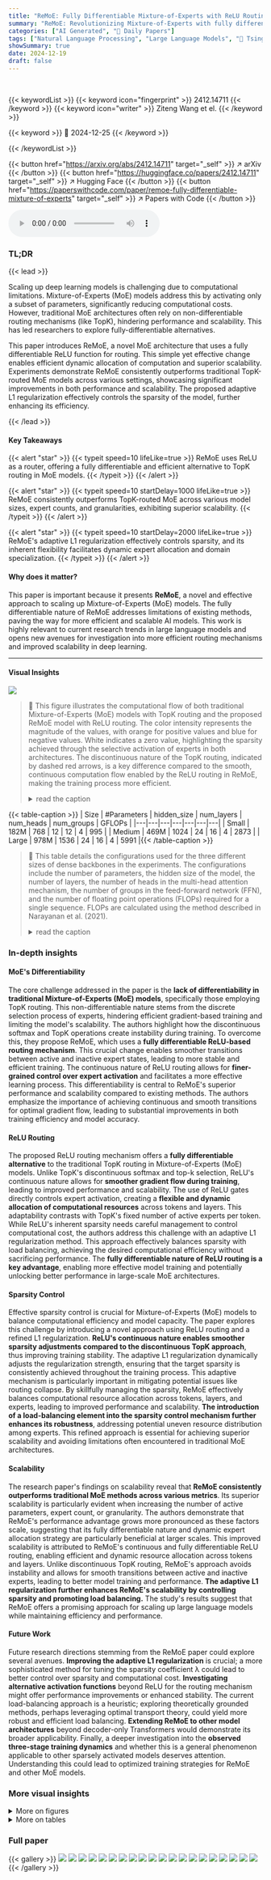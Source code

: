 ```yaml
---
title: "ReMoE: Fully Differentiable Mixture-of-Experts with ReLU Routing"
summary: "ReMoE: Revolutionizing Mixture-of-Experts with fully differentiable ReLU routing, achieving superior scalability and performance."
categories: ["AI Generated", "🤗 Daily Papers"]
tags: ["Natural Language Processing", "Large Language Models", "🏢 Tsinghua University",]
showSummary: true
date: 2024-12-19
draft: false
---
```


<br>

{{< keywordList >}}
{{< keyword icon="fingerprint" >}} 2412.14711 {{< /keyword >}}
{{< keyword icon="writer" >}} Ziteng Wang et el. {{< /keyword >}}
 
{{< keyword >}} 🤗 2024-12-25 {{< /keyword >}}
 
{{< /keywordList >}}

{{< button href="https://arxiv.org/abs/2412.14711" target="_self" >}}
↗ arXiv
{{< /button >}}
{{< button href="https://huggingface.co/papers/2412.14711" target="_self" >}}
↗ Hugging Face
{{< /button >}}
{{< button href="https://paperswithcode.com/paper/remoe-fully-differentiable-mixture-of-experts" target="_self" >}}
↗ Papers with Code
{{< /button >}}



<audio controls>
    <source src="https://ai-paper-reviewer.com/2412.14711/podcast.wav" type="audio/wav">
    Your browser does not support the audio element.
</audio>


### TL;DR


{{< lead >}}

Scaling up deep learning models is challenging due to computational limitations. Mixture-of-Experts (MoE) models address this by activating only a subset of parameters, significantly reducing computational costs.  However, traditional MoE architectures often rely on non-differentiable routing mechanisms (like TopK), hindering performance and scalability.  This has led researchers to explore fully-differentiable alternatives.

This paper introduces ReMoE, a novel MoE architecture that uses a fully differentiable ReLU function for routing. This simple yet effective change enables efficient dynamic allocation of computation and superior scalability.  Experiments demonstrate ReMoE consistently outperforms traditional TopK-routed MoE models across various settings, showcasing significant improvements in both performance and scalability. The proposed adaptive L1 regularization effectively controls the sparsity of the model, further enhancing its efficiency.

{{< /lead >}}


#### Key Takeaways

{{< alert "star" >}}
{{< typeit speed=10 lifeLike=true >}} ReMoE uses ReLU as a router, offering a fully differentiable and efficient alternative to TopK routing in MoE models. {{< /typeit >}}
{{< /alert >}}

{{< alert "star" >}}
{{< typeit speed=10 startDelay=1000 lifeLike=true >}} ReMoE consistently outperforms TopK-routed MoE across various model sizes, expert counts, and granularities, exhibiting superior scalability. {{< /typeit >}}
{{< /alert >}}

{{< alert "star" >}}
{{< typeit speed=10 startDelay=2000 lifeLike=true >}} ReMoE's adaptive L1 regularization effectively controls sparsity, and its inherent flexibility facilitates dynamic expert allocation and domain specialization. {{< /typeit >}}
{{< /alert >}}

#### Why does it matter?
This paper is important because it presents **ReMoE**, a novel and effective approach to scaling up Mixture-of-Experts (MoE) models.  The fully differentiable nature of ReMoE addresses limitations of existing methods, paving the way for more efficient and scalable AI models.  This work is highly relevant to current research trends in large language models and opens new avenues for investigation into more efficient routing mechanisms and improved scalability in deep learning.

------
#### Visual Insights



![](https://arxiv.org/html/2412.14711/x1.png)

> 🔼 This figure illustrates the computational flow of both traditional Mixture-of-Experts (MoE) models with TopK routing and the proposed ReMoE model with ReLU routing.  The color intensity represents the magnitude of the values, with orange for positive values and blue for negative values.  White indicates a zero value, highlighting the sparsity achieved through the selective activation of experts in both architectures. The discontinuous nature of the TopK routing, indicated by dashed red arrows, is a key difference compared to the smooth, continuous computation flow enabled by the ReLU routing in ReMoE, making the training process more efficient.
> <details>
> <summary>read the caption</summary>
> Figure 1: Compute flows of vanilla MoE with TopK routing and ReMoE with ReLU routing. Positive values are shown in orange, and negative values in blue, with deeper colors representing larger absolute values. Zeros, indicating sparsity and computation savings, are shown in white. The red dash arrows in TopK routing indicate discontinuous operations. Compared with TopK routing MoE, ReMoE uses ReLU to make the compute flow fully differentiable.
> </details>





{{< table-caption >}}
| Size | #Parameters | hidden_size | num_layers | num_heads | num_groups | GFLOPs |
|---|---|---|---|---|---|---|
| Small | 182M | 768 | 12 | 12 | 4 | 995 |
| Medium | 469M | 1024 | 24 | 16 | 4 | 2873 |
| Large | 978M | 1536 | 24 | 16 | 4 | 5991 |{{< /table-caption >}}

> 🔼 This table details the configurations used for the three different sizes of dense backbones in the experiments.  The configurations include the number of parameters, the hidden size of the model, the number of layers, the number of heads in the multi-head attention mechanism, the number of groups in the feed-forward network (FFN), and the number of floating point operations (FLOPs) required for a single sequence. FLOPs are calculated using the method described in Narayanan et al. (2021).
> <details>
> <summary>read the caption</summary>
> Table 1: Configurations for the dense backbones. FLOPs are calculated with a single sequence according to Narayanan et al. (2021).
> </details>





### In-depth insights


#### MoE's Differentiability
The core challenge addressed in the paper is the **lack of differentiability in traditional Mixture-of-Experts (MoE) models**, specifically those employing TopK routing. This non-differentiable nature stems from the discrete selection process of experts, hindering efficient gradient-based training and limiting the model's scalability. The authors highlight how the discontinuous softmax and TopK operations create instability during training.  To overcome this, they propose ReMoE, which uses a **fully differentiable ReLU-based routing mechanism**.  This crucial change enables smoother transitions between active and inactive expert states, leading to more stable and efficient training.  The continuous nature of ReLU routing allows for **finer-grained control over expert activation** and facilitates a more effective learning process.  This differentiability is central to ReMoE's superior performance and scalability compared to existing methods.  The authors emphasize the importance of achieving continuous and smooth transitions for optimal gradient flow, leading to substantial improvements in both training efficiency and model accuracy.

#### ReLU Routing
The proposed ReLU routing mechanism offers a **fully differentiable alternative** to the traditional TopK routing in Mixture-of-Experts (MoE) models.  Unlike TopK's discontinuous softmax and top-k selection, ReLU's continuous nature allows for **smoother gradient flow during training**, leading to improved performance and scalability. The use of ReLU gates directly controls expert activation, creating a **flexible and dynamic allocation of computational resources** across tokens and layers.  This adaptability contrasts with TopK's fixed number of active experts per token. While ReLU's inherent sparsity needs careful management to control computational cost, the authors address this challenge with an adaptive L1 regularization method. This approach effectively balances sparsity with load balancing, achieving the desired computational efficiency without sacrificing performance.  The **fully differentiable nature of ReLU routing is a key advantage**, enabling more effective model training and potentially unlocking better performance in large-scale MoE architectures.

#### Sparsity Control
Effective sparsity control is crucial for Mixture-of-Experts (MoE) models to balance computational efficiency and model capacity.  The paper explores this challenge by introducing a novel approach using ReLU routing and a refined L1 regularization.  **ReLU's continuous nature enables smoother sparsity adjustments compared to the discontinuous TopK approach**, thus improving training stability.  The adaptive L1 regularization dynamically adjusts the regularization strength, ensuring that the target sparsity is consistently achieved throughout the training process.  This adaptive mechanism is particularly important in mitigating potential issues like routing collapse. By skillfully managing the sparsity, ReMoE effectively balances computational resource allocation across tokens, layers, and experts, leading to improved performance and scalability. **The introduction of a load-balancing element into the sparsity control mechanism further enhances its robustness**, addressing potential uneven resource distribution among experts. This refined approach is essential for achieving superior scalability and avoiding limitations often encountered in traditional MoE architectures.

#### Scalability
The research paper's findings on scalability reveal that **ReMoE consistently outperforms traditional MoE methods across various metrics**.  Its superior scalability is particularly evident when increasing the number of active parameters, expert count, or granularity.  The authors demonstrate that ReMoE's performance advantage grows more pronounced as these factors scale, suggesting that its fully differentiable nature and dynamic expert allocation strategy are particularly beneficial at larger scales. This improved scalability is attributed to ReMoE's continuous and fully differentiable ReLU routing, enabling efficient and dynamic resource allocation across tokens and layers.  Unlike discontinuous TopK routing, ReMoE's approach avoids instability and allows for smooth transitions between active and inactive experts, leading to better model training and performance.  **The adaptive L1 regularization further enhances ReMoE's scalability by controlling sparsity and promoting load balancing.**  The study's results suggest that ReMoE offers a promising approach for scaling up large language models while maintaining efficiency and performance.

#### Future Work
Future research directions stemming from the ReMoE paper could explore several avenues.  **Improving the adaptive L1 regularization** is crucial; a more sophisticated method for tuning the sparsity coefficient λ could lead to better control over sparsity and computational cost.  **Investigating alternative activation functions** beyond ReLU for the routing mechanism might offer performance improvements or enhanced stability. The current load-balancing approach is a heuristic; exploring theoretically grounded methods, perhaps leveraging optimal transport theory, could yield more robust and efficient load balancing.  **Extending ReMoE to other model architectures** beyond decoder-only Transformers would demonstrate its broader applicability.  Finally, a deeper investigation into the **observed three-stage training dynamics** and whether this is a general phenomenon applicable to other sparsely activated models deserves attention.  Understanding this could lead to optimized training strategies for ReMoE and other MoE models.


### More visual insights

<details>
<summary>More on figures
</summary>


![](https://arxiv.org/html/2412.14711/x2.png)

> 🔼 The figure compares the TopK and ReLU activation functions.  The TopK function, commonly used in Mixture-of-Experts (MoE) models, introduces a discontinuity at the k-th largest value by setting all smaller values to zero. This discontinuity creates challenges during model training because it makes the training process non-differentiable at the point of the discontinuity. In contrast, the ReLU function is continuous, and thus differentiable. The figure visually illustrates how the TopK function introduces this abrupt jump (discontinuity), while ReLU remains a continuous smooth function.
> <details>
> <summary>read the caption</summary>
> Figure 2: Comparison between TopK and ReLU.
> </details>



![](https://arxiv.org/html/2412.14711/x3.png)

> 🔼 This figure shows the sparsity of the ReLU Mixture-of-Experts (MoE) model, ReMoE, during training.  The model uses 8 experts (E=8) and targets 1 active expert (k=1).  The plot displays the sparsity at each training step.  No averaging or sampling of the data has been done; all individual data points are plotted.  The reported mean and standard deviation for sparsity only take into account the training data after the first 100 steps (a warm-up period), as the model's behavior during this initial phase is different from its stabilized later performance.
> <details>
> <summary>read the caption</summary>
> Figure 3: The sparsity of ReMoE with E=8,k=1formulae-sequence𝐸8𝑘1E=8,k=1italic_E = 8 , italic_k = 1 is effectively maintained around the desired target. Sparsity values for all steps are plotted without averaging or sampling. The mean and standard deviation are calculated excluding the first 100 warm-up steps.
> </details>



![](https://arxiv.org/html/2412.14711/x4.png)

> 🔼 This figure displays the sparsity (𝑆𝑖) over training steps. Sparsity is the proportion of inactive router outputs. The adaptive L1 regularization dynamically adjusts sparsity to maintain the desired level.  The figure helps to visualize how the adaptive sparsity control method works and how it achieves the desired sparsity level of (1−𝑘/𝐸) during training, where k is the number of active experts and E is the total number of experts.
> <details>
> <summary>read the caption</summary>
> (a) Sparsity Sisubscript𝑆𝑖S_{i}italic_S start_POSTSUBSCRIPT italic_i end_POSTSUBSCRIPT
> </details>



![](https://arxiv.org/html/2412.14711/x5.png)

> 🔼 The figure shows the trends of the coefficient λ𝑖 and the regularization term ℒ𝑟𝑒𝑔 during the training process.  The coefficient λ𝑖 is adaptively adjusted based on the current average sparsity, increasing when sparsity is below the target and decreasing when sparsity is above the target.  The regularization term ℒ𝑟𝑒𝑔, which uses the L1 norm, encourages sparsity in the ReLU output, driving the outputs towards zero and thus promoting sparsity in expert activation.
> <details>
> <summary>read the caption</summary>
> (b) Coefficient term λisubscript𝜆𝑖\lambda_{i}italic_λ start_POSTSUBSCRIPT italic_i end_POSTSUBSCRIPT and regularization term ℒr⁢e⁢gsubscriptℒ𝑟𝑒𝑔\mathcal{L}_{reg}caligraphic_L start_POSTSUBSCRIPT italic_r italic_e italic_g end_POSTSUBSCRIPT
> </details>



![](https://arxiv.org/html/2412.14711/x6.png)

> 🔼 The figure shows the training curves of the language model loss (ℒl⁢msubscriptℒ𝑙𝑚) and the overall regularization term (λi⁢ℒr⁢e⁢gsubscript𝜆𝑖subscriptℒ𝑟𝑒𝑔).  The language model loss represents the model's performance on the training data, decreasing as the model learns.  The overall regularization term is added to the loss to control the sparsity of the model, enforcing a desired level of sparsity.  The regularization loss increases during the training process in the first two stages and plateaus in the final stage, indicating the effectiveness of the regularization technique in achieving the desired sparsity.
> <details>
> <summary>read the caption</summary>
> (c) Language model loss ℒl⁢msubscriptℒ𝑙𝑚\mathcal{L}_{lm}caligraphic_L start_POSTSUBSCRIPT italic_l italic_m end_POSTSUBSCRIPT and overall regularization λi⁢ℒr⁢e⁢gsubscript𝜆𝑖subscriptℒ𝑟𝑒𝑔\lambda_{i}\mathcal{L}_{reg}italic_λ start_POSTSUBSCRIPT italic_i end_POSTSUBSCRIPT caligraphic_L start_POSTSUBSCRIPT italic_r italic_e italic_g end_POSTSUBSCRIPT
> </details>



![](https://arxiv.org/html/2412.14711/x7.png)

> 🔼 This figure illustrates the three natural stages of training in the ReMoE model.  Stage I is a dense stage where sparsity is low and the language model loss (Llm) decreases rapidly.  Stage II is a sparsifying stage where the regularization term (Lreg) becomes significant, driving down the sparsity level towards the target.  Finally, Stage III is a sparse stage where sparsity stabilizes around the target value and Llm continues to decrease while the regularization term remains relatively stable. The plot shows the sparsity (Si), the regularization coefficient (λi), the language model loss (Llm), and the overall regularization term (λiLreg) over training steps.
> <details>
> <summary>read the caption</summary>
> Figure 4: Natural Three Stage Training in ReMoE.
> </details>



![](https://arxiv.org/html/2412.14711/x8.png)

> 🔼 This figure compares the training curves of various Mixture-of-Experts (MoE) routing methods.  The x-axis represents the number of tokens processed during training (in billions), and the y-axis represents the validation loss.  Different lines represent different routing methods, allowing for a visual comparison of their convergence rates and final performance.  The figure provides insights into the relative training efficiency and stability of each routing approach.
> <details>
> <summary>read the caption</summary>
> Figure 5: Training curves of different routing methods.
> </details>



![](https://arxiv.org/html/2412.14711/x9.png)

> 🔼 This figure shows how the validation loss of different models changes with the number of active parameters (N).  Three different model sizes are evaluated: 182M, 469M, and 978M parameters. For each model size, the validation loss is plotted for both the ReMoE model and a standard MoE model.  The plot demonstrates the performance of ReMoE in comparison to a standard MoE model across different scales of active model parameters.
> <details>
> <summary>read the caption</summary>
> (a) Scaling in N𝑁Nitalic_N
> </details>



![](https://arxiv.org/html/2412.14711/x10.png)

> 🔼 This figure demonstrates the scalability of ReMoE and MoE models as the number of experts (E) increases. The x-axis represents the number of experts, while the y-axis shows the validation loss achieved after training on 30 billion tokens.  The results across various expert counts highlight ReMoE's consistent superior performance compared to the standard MoE, indicating that ReMoE leverages the increased expert capacity more effectively.
> <details>
> <summary>read the caption</summary>
> (b) Scaling in E𝐸Eitalic_E
> </details>



![](https://arxiv.org/html/2412.14711/x11.png)

> 🔼 This figure demonstrates the scalability of ReMoE (and MoE for comparison) with respect to granularity (G). Granularity refers to the level of detail or fineness in the model's expert networks.  A higher granularity means that each expert is divided into more specialized sub-experts, allowing for finer-grained control of the model's capacity.  The Y-axis shows the validation loss achieved after training on 30 billion tokens for various granularities.  The graph reveals how the model's performance changes as the granularity increases, highlighting the impact of this hyperparameter on model efficiency and generalization.
> <details>
> <summary>read the caption</summary>
> (c) Scaling in G𝐺Gitalic_G
> </details>



![](https://arxiv.org/html/2412.14711/x12.png)

> 🔼 This figure displays the scalability of the ReMoE model (and its comparison with the MoE model) across three key aspects: the number of active parameters (N), the number of experts (E), and the granularity (G).  Each subplot shows the validation loss achieved after training on 30 billion tokens. The default setting is N=182M, E=8, G=1, and k=1.  The results clearly demonstrate that ReMoE consistently outperforms MoE across various configurations and scales.
> <details>
> <summary>read the caption</summary>
> Figure 6: Scalability of ReMoE with respect to the number of active parameters (N𝑁Nitalic_N), expert count (E𝐸Eitalic_E), and granularity (G𝐺Gitalic_G). Default config is N=182⁢M,E=8,G=1,k=1formulae-sequence𝑁182Mformulae-sequence𝐸8formulae-sequence𝐺1𝑘1N=182\text{M},E=8,G=1,k=1italic_N = 182 M , italic_E = 8 , italic_G = 1 , italic_k = 1. The Y-axis represents the validation loss of each model after training on 30B tokens. ReMoE consistently outperforms MoE across all configurations.
> </details>



![](https://arxiv.org/html/2412.14711/x13.png)

> 🔼 This figure illustrates the relationship between the frequency of tokens in the input text and the number of experts assigned to those tokens by the ReMoE model. The x-axis is sorted based on the average number of active experts for each token, and the y-axis (token frequency) uses a logarithmic scale to better visualize the wide range of token frequencies.  The graph shows that less frequent tokens tend to have more experts assigned to them, implying that the model devotes more computational resources to processing less common words, possibly because they are more ambiguous or carry more crucial contextual information. Conversely, highly frequent tokens (like common function words) usually have fewer experts allocated to them, suggesting a more efficient processing strategy for these well-understood words. This demonstrates ReMoE's ability to dynamically allocate computational resources based on token significance, optimizing performance.
> <details>
> <summary>read the caption</summary>
> Figure 7: Correlation between expert allocation and token frequency in ReMoE. X-axis is sorted by average active expert count and token frequency is in log-scale.
> </details>



![](https://arxiv.org/html/2412.14711/x14.png)

> 🔼 This figure compares the training curves of Mixture-of-Experts (MoE) models with and without load balancing, and also includes ReMoE models with and without load balancing.  The x-axis represents the number of tokens processed during training, and the y-axis represents the training loss.  The curves show how the training loss changes over time for each model.  It demonstrates the impact of load balancing on the training process and loss convergence.
> <details>
> <summary>read the caption</summary>
> (a) Training curves of MoE and ReMoE with and without load balancing
> </details>



![](https://arxiv.org/html/2412.14711/x15.png)

> 🔼 This figure visualizes the average distribution of tokens routed to each expert in ReMoE without load balancing. Each cell represents an expert, and the color intensity indicates the proportion of tokens routed to that expert.  A darker shade implies a higher proportion of tokens.  White cells represent experts that received very few tokens (less than 1/64 of the total).  The figure is valuable for understanding the expert allocation strategy in ReMoE before the load balancing refinement is applied and helps to visualize potential imbalances in expert usage.
> <details>
> <summary>read the caption</summary>
> (b) Average routed tokens ratio of ReMoE w.o. LB
> </details>



![](https://arxiv.org/html/2412.14711/x16.png)

> 🔼 This figure visualizes the average number of tokens routed to each expert in ReMoE (Mixture-of-Experts with ReLU routing) when load balancing is applied. Each cell represents the average number of tokens routed to a specific expert across all tokens and layers.  The color intensity reflects the magnitude of the average, with deeper colors representing a higher average number of tokens.  This provides insight into the distribution of computational load across experts and helps to evaluate the effectiveness of the load balancing technique in ensuring a more uniform distribution of computational work among experts.
> <details>
> <summary>read the caption</summary>
> (c) Average routed tokens ratio of ReMoE w. LB
> </details>



![](https://arxiv.org/html/2412.14711/x17.png)

> 🔼 This figure shows the sparsity of the ReLU router's output across different layers in the ReMoE model.  Sparsity, in this context, refers to the proportion of experts that are not activated (i.e., have zero output) for each layer.  The figure illustrates the distribution of sparsity across multiple layers, providing a visualization of how the model dynamically manages the activation of experts during inference.  Higher values indicate higher sparsity (more deactivated experts), while lower values indicate lower sparsity (more activated experts). This visualization aids in understanding the model's behavior and its ability to efficiently allocate computational resources across various layers.
> <details>
> <summary>read the caption</summary>
> (d) Sparsity across different layers in ReMoE
> </details>



![](https://arxiv.org/html/2412.14711/x18.png)

> 🔼 Figure 8 demonstrates the effects of load balancing on Mixture-of-Experts (MoE) models, comparing the standard MoE with TopK routing and ReMoE with ReLU routing.  Subfigure (a) shows the training curves for both models with and without load balancing, highlighting the improved convergence of load-balanced models. Subfigure (b) displays a heatmap visualizing the average number of tokens routed to each expert in each layer for ReMoE, both with and without load balancing.  White squares in this heatmap represent inactive experts (those with fewer than 1/64 tokens routed to them). Subfigure (c) shows the average token routing ratios for ReMoE (with and without load balancing) across different layers. Finally, subfigure (d) shows the sparsity in ReMoE models, with and without load balancing, across different layers.
> <details>
> <summary>read the caption</summary>
> Figure 8: Observations on the role of load balancing in MoE and ReMoE. White squares in (b) represent inactive experts with fewer than 1/64 tokens routed to them.
> </details>



![](https://arxiv.org/html/2412.14711/x19.png)

> 🔼 This figure visualizes the domain specialization of the Mixture-of-Experts (MoE) model.  It shows the average proportion of tokens routed to each of the eight experts across twelve layers of the model for six different domains: Arxiv, Books, C4, Github, Stackexchange, and Wikipedia.  The bar chart illustrates the degree to which each expert specializes in particular domains, revealing whether experts focus on a single domain or handle multiple domains more generally.  A uniform distribution across domains would indicate a lack of specialization, while pronounced differences in the bar heights show a strong domain-specific preference for particular experts.
> <details>
> <summary>read the caption</summary>
> (a) Domain specialization of MoE
> </details>



![](https://arxiv.org/html/2412.14711/x20.png)

> 🔼 This figure shows the average routed tokens ratio for ReMoE across different domains (Arxiv, Books, C4, Github, Stackexchange, Wiki) and layers (0, 5, and 11). Each bar represents the proportion of tokens assigned to a specific expert within a layer and domain. The figure highlights ReMoE's domain specialization, where some experts are strongly activated within specific domains, unlike MoE where experts are more uniformly distributed across domains.
> <details>
> <summary>read the caption</summary>
> (b) Domain specialization of ReMoE
> </details>



![](https://arxiv.org/html/2412.14711/x21.png)

> 🔼 This figure compares the average number of tokens routed to each expert in both MoE and ReMoE models across 12 layers.  The models are evaluated across six different domains (Arxiv, Books, C4, Github, StackExchange, Wiki).  The gray dashed lines represent a uniform distribution, indicating that each expert would receive an equal number of tokens. The figure demonstrates that the ReMoE model exhibits stronger domain specialization than the standard MoE model, meaning that specific experts tend to handle tokens from particular domains more frequently. This visualization helps illustrate the adaptive resource allocation capabilities of ReMoE.
> <details>
> <summary>read the caption</summary>
> Figure 9: Average routed tokens ratio for MoE and ReMoE across 12 layers and 8 experts in different domains. The gray dashed lines indicate uniform distribution. ReMoE shows stronger domain specialization.
> </details>



![](https://arxiv.org/html/2412.14711/x22.png)

> 🔼 This figure shows the stability of routing in Mixture-of-Experts (MoE) models using two metrics: 'flip rate' and 'flip count'. The flip rate represents the percentage of expert activation states that change (active to inactive or vice versa) in a single update, while the flip count indicates the average number of experts whose activation states change. The results are presented for MoE and ReMoE models with different numbers of experts (E = 8, 16, 32) trained on 10 billion tokens. The figure demonstrates that ReLU routing in ReMoE is more stable than TopK routing in MoE.
> <details>
> <summary>read the caption</summary>
> Figure 10: Flip rate and flip count of MoE and ReMoE
> </details>



![](https://arxiv.org/html/2412.14711/x23.png)

> 🔼 This table shows how the performance of the ReMoE model is affected by different values of the hyperparameter λ₀ (lambda-zero), which controls the sparsity of the ReLU router's output. The experiment uses a fixed value of α (alpha) = 1.2.  The table displays the validation loss achieved and the number of training steps it took for the model to reach a stable state (settling time) for various λ₀ values.  A low settling time indicates faster convergence.
> <details>
> <summary>read the caption</summary>
> Table 3: Valid loss and settling time for different values of λ0subscript𝜆0\lambda_{0}italic_λ start_POSTSUBSCRIPT 0 end_POSTSUBSCRIPT with α=1.2𝛼1.2\alpha=1.2italic_α = 1.2.
> </details>



</details>




<details>
<summary>More on tables
</summary>


{{< table-caption >}}
| Model | ARC-c | ARC-e | BoolQ | HellaSwag | LAMBADA | PIQA | RACE | Avg. |
|---|---|---|---|---|---|---|---|---|
| Dense | 19.45 | 43.35 | 54.40 | 28.61 | 31.09 | 61.97 | 28.52 | 38.20 |
| Hash | 19.28 | 45.45 | 54.95 | 29.68 | 31.44 | 63.06 | 27.66 | 38.79 |
| Lory | 20.31 | 42.97 | 49.54 | 28.75 | 32.35 | 62.24 | 27.75 | 37.70 |
| SparseMixer-v2 | 19.80 | 46.72 | 45.96 | 30.24 | 34.12 | 62.89 | 29.00 | 38.39 |
| EC | 18.86 | 42.97 | 60.21 | 29.14 | 29.26 | 61.92 | 27.37 | 38.53 |
| dMoE | 20.05 | 45.16 | 57.83 | 29.83 | 32.97 | 63.55 | 28.33 | 39.67 |
| ReMoE | 20.22 | 46.68 | 54.16 | 30.26 | 35.94 | 63.55 | 29.38 | 40.03 |{{< /table-caption >}}
> 🔼 This table presents the zero-shot accuracy results of different MoE routing methods on several downstream tasks.  Zero-shot accuracy refers to the model's performance on these tasks without any fine-tuning or task-specific training. The routing methods compared include ReMoE (the proposed method), TopK routing variants (dMoE, EC), deterministic hash routing (Hash), fully-differentiable expert merging routing (Lory), and an improved TopK routing method (SparseMixer-v2).  The downstream tasks used for evaluation represent a variety of natural language understanding challenges.
> <details>
> <summary>read the caption</summary>
> Table 2: Zero-shot accuracy of different routing methods on downstream tasks.
> </details>

{{< table-caption >}}
| λ₀ | 1e⁻¹⁶ | 1e⁻¹² | 1e⁻⁸ | 1e⁻⁴ | 1 |
|---|---|---|---|---|---| 
| Valid Loss | 2.031 | 2.029 | 2.032 | 2.036 | 2.032 |
| Settling time | 138 | 136 | 110 | 55 | 92† |{{< /table-caption >}}
> 🔼 This table presents the results of training larger language models with 469 million parameters, 8 expert groups, and a sparsity of 1 (meaning only one expert is activated per token) for 120 billion tokens.  It shows the performance (measured by validation loss and several downstream task accuracies) of both the standard Mixture of Experts (MoE) model and the proposed ReMoE model after this extensive training regimen. The downstream tasks measure the models' zero-shot performance on various question answering and text generation benchmarks.
> <details>
> <summary>read the caption</summary>
> Table 5: Performance of training N=𝑁absentN=italic_N =469M, E=8𝐸8E=8italic_E = 8, k=1𝑘1k=1italic_k = 1 models for 120B tokens.
> </details>

{{< table-caption >}}
| α | 1.05 | 1.1 | 1.2 | 1.3 | 1.5 |
|---|---|---|---|---|---| 
| Valid Loss | 2.033 | 2.028 | 2.032 | 2.029 | 2.057* |
| Settling time | 414 | 211 | 110 | 80 | 52 |{{< /table-caption >}}
> 🔼 This table presents a detailed breakdown of the end-to-end training time for both MoE and ReMoE models.  The training time is categorized into three stages: Stage I, Stage II, and Stage III.  The model used for this comparison has 469 million parameters (N=469M), 8 experts (E=8), and uses only 1 expert at a time (k=1) during the main training phase.  The total number of tokens used for training was 120 billion.  The table shows the time taken (in hours) for each stage of training, allowing a direct comparison of the efficiency of ReMoE and MoE across different training phases.
> <details>
> <summary>read the caption</summary>
> Table 6: End-to-end training time comparison across stages (in hours). The time is measured on N=𝑁absentN=italic_N = 469M, E=8𝐸8E=8italic_E = 8, k=1𝑘1k=1italic_k = 1 models training over 120B tokens.
> </details>

{{< table-caption >}}
| Model | Valid Loss | ARC-c | ARC-e | BoolQ | HellaSwag | LAMBADA | PIQA | RACE | Avg. |
|---|---|---|---|---|---|---|---|---|---| 
| MoE | 1.716 | 23.62 | 52.40 | 53.94 | 35.43 | 43.64 | 68.34 | **31.48** | 44.12 |
| ReMoE | **1.689** | **25.34** | **55.22** | **55.96** | **36.76** | **45.82** | **68.93** | 30.43 | **45.49** |{{< /table-caption >}}
> 🔼 This table compares the training and inference throughput of ReMoE (ReLU routing) against TopK-routed MoE for different model sizes and levels of tensor parallelism.  It shows the training and inference TFLOPS (TeraFLOPS) for each model, and calculates the percentage difference in throughput between ReMoE and MoE. A positive percentage indicates ReMoE is faster, and a negative percentage shows ReMoE is slower.  The table helps demonstrate the computational efficiency of ReMoE relative to a standard MoE model, showing that ReMoE achieves comparable performance without significant speed penalties.
> <details>
> <summary>read the caption</summary>
> Table 7: Throughput comparison between TopK-routed MoE and ReLU-routed ReMoE models. TP indicates the tensor parallel size. Train Diff. and Infer Diff. indicate the relative TFLOPS difference of ReMoE compared to MoE, where ↑ denotes ReMoE is faster, and ↓ denotes it is slower.
> </details>

{{< table-caption >}}
| Model | Stage I | Stage II | Stage III | Total |
|---|---|---|---|---|
| MoE | 0.12 | 0.41 | 119.12 | 119.65 |
| ReMoE | 0.32 | 0.91 | 119.25 | 120.48 |{{< /table-caption >}}
> 🔼 This table presents the downstream task evaluation results for the scaling experiments with respect to the number of active parameters (N).  It compares the performance of different models (Dense, MoE, and ReMoE) across three different sizes of models (182M, 469M, and 978M parameters). The results show the zero-shot accuracy on various downstream tasks (ARC-c, ARC-e, BoolQ, HellaSwag, LAMBADA, PIQA, RACE) for each model and size. This allows for an assessment of how model performance scales with increasing model size and the relative performance of the different models.
> <details>
> <summary>read the caption</summary>
> Table 8: Downstream results of scaling in active parameters N𝑁Nitalic_N.
> </details>

{{< table-caption >}}
| # Parameters | TP | Model | Train TFLOPS | Train Diff. | Infer TFLOPS | Infer Diff. |
|---|---|---|---|---|---|---|
| 182M | 1 | MoE | 103.49 | ↑1.82% | 78.47 | ↑2.19% |
|  |  | ReMoE | 105.38 |  | 80.19 |  |
| 469M | 1 | MoE | 138.58 | ↓1.37% | 107.52 | ↑3.89% |
|  |  | ReMoE | 136.69 |  | 111.71 |  |
| 978M | 1 | MoE | 160.46 | ↓1.77% | 153.11 | ↓0.23% |
|  |  | ReMoE | 157.61 |  | 152.76 |  |
| 978M | 2 | MoE | 133.40 | ↓0.68% | 118.55 | ↓1.08% |
|  |  | ReMoE | 132.49 |  | 117.27 |  |
| 978M | 4 | MoE | 103.61 | ↓2.29% | 85.96 | ↑2.33% |
|  |  | ReMoE | 101.23 |  | 87.96 |  |{{< /table-caption >}}
> 🔼 This table presents the downstream task performance results for scaling experiments with respect to the number of experts (E).  It shows how changing the expert count affects the overall model's effectiveness across various downstream tasks. The results are compared between the standard Mixture-of-Experts (MoE) and the proposed ReMoE models.  It allows for analyzing the scalability and performance trade-offs of increasing the number of experts in the MoE architecture.
> <details>
> <summary>read the caption</summary>
> Table 9: Downstream results of scaling in expert count E𝐸Eitalic_E.
> </details>

{{< table-caption >}}
| Model | N | ARC-c | ARC-e | BoolQ | HellaSwag | LAMBADA | PIQA | RACE | Avg. |
|---|---|---|---|---|---|---|---|---|---| 
| Dense | 182M | 19.45 | 43.35 | 54.40 | 28.61 | 31.09 | 61.97 | 28.52 | 38.20 |
|  | 469M | 21.50 | 49.12 | 56.88 | 31.12 | 36.74 | 64.47 | 30.53 | 41.48 |
|  | 978M | 21.93 | 50.88 | 60.24 | 32.42 | 41.06 | 67.46 | 31.77 | 43.68 |
| MoE | 182M | 20.82 | 45.03 | 57.55 | 29.84 | 31.81 | 63.28 | 28.42 | 39.53 |
|  | 469M | 23.63 | 52.40 | 53.94 | 32.43 | 43.64 | 68.34 | 31.48 | 43.69 |
|  | 978M | 23.81 | 52.90 | 58.90 | 35.01 | 44.42 | 67.90 | 31.48 | 44.91 |
| ReMoE | 182M | 20.22 | 46.68 | 54.16 | 30.26 | 35.94 | 63.55 | 29.38 | 40.03 |
|  | 469M | 21.67 | 53.16 | 58.75 | 33.80 | 40.66 | 67.95 | 31.20 | 43.88 |
|  | 978M | 24.06 | 55.26 | 57.28 | 35.93 | 44.42 | 68.99 | 30.43 | 45.20 |{{< /table-caption >}}
> 🔼 This table presents the results of experiments evaluating the impact of granularity (G) on model performance. Granularity refers to the level of detail or refinement in the model's expert modules.  The table compares the performance of different models (Dense, MoE, and ReMoE) across various granularities.  The results include downstream task accuracy (ARC-c, ARC-e, BoolQ, HellaSwag, LAMBADA, PIQA, RACE, and Avg.) for each model and granularity level. This allows assessing how the model's performance changes as the granularity (and thus the model's complexity and capacity) varies.
> <details>
> <summary>read the caption</summary>
> Table 10: Downstream results of scaling in granularity G𝐺Gitalic_G.
> </details>

{{< table-caption >}}
| Model | E | ARC-c | ARC-e | BoolQ | HellaSwag | LAMBADA | PIQA | RACE | Avg. |
|---|---|---|---|---|---|---|---|---|---| 
| Dense | - | 19.45 | 43.35 | 54.40 | 28.61 | 31.09 | 61.97 | 28.52 | 38.20 |
| MoE |  |  |  |  |  |  |  |  |  |
| 4 | 20.73 | 44.49 | 59.63 | 29.14 | 31.40 | 63.33 | 29.19 | 39.70 |
| 8 | 20.82 | 45.03 | 57.55 | 29.84 | 31.81 | 63.28 | 28.42 | 39.53 |
| 16 | 20.90 | 45.29 | 46.36 | 30.50 | 33.22 | 64.96 | 28.33 | 38.50 |
| 32 | 19.54 | 47.35 | 52.29 | 31.12 | 35.63 | 64.25 | 28.23 | 39.77 |
| 64 | 19.88 | 46.63 | 60.06 | 31.47 | 36.33 | 65.07 | 28.04 | 41.06 |
| 128 | 20.99 | 47.69 | 56.73 | 32.00 | 36.62 | 65.67 | 28.04 | 41.10 |
| ReMoE |  |  |  |  |  |  |  |  |  |
| 4 | 19.88 | 46.46 | 57.43 | 29.64 | 33.57 | 62.95 | 27.66 | 39.66 |
| 8 | 20.22 | 46.68 | 54.16 | 30.26 | 35.94 | 63.55 | 29.38 | 40.03 |
| 16 | 20.90 | 49.28 | 53.36 | 30.85 | 37.09 | 65.83 | 30.05 | 41.05 |
| 32 | 20.56 | 48.11 | 59.54 | 31.42 | 37.84 | 65.18 | 28.42 | 41.58 |
| 64 | 20.82 | 50.51 | 57.80 | 32.17 | 36.74 | 65.78 | 27.46 | 41.61 |
| 128 | 19.97 | 51.05 | 56.97 | 32.40 | 37.92 | 66.70 | 29.86 | 42.12 |{{< /table-caption >}}
> 🔼 This table presents the downstream task evaluation results for models trained with and without load balancing.  It compares the performance of MoE and ReMoE models on various downstream tasks, highlighting the impact of load balancing on overall model accuracy. The results help to understand the contribution of load balancing to the performance differences between MoE and ReMoE.
> <details>
> <summary>read the caption</summary>
> Table 11: Downstream results of training with or without load balancing.
> </details>

{{< table-caption >}}
| Model | G | ARC-c | ARC-e | BoolQ | HellaSwag | LAMBADA | PIQA | RACE | Avg. |
|---|---|---|---|---|---|---|---|---|---| 
| Dense | - | 19.45 | 43.35 | 54.40 | 28.61 | 31.09 | 61.97 | 28.52 | 38.20 |
| Dense × 8 | - | 22.78 | 48.11 | 59.66 | 31.11 | 35.65 | 65.02 | 29.57 | 41.70 |
| MoE 1 | 1 | 20.82 | 45.03 | 57.55 | 29.84 | 31.81 | 63.28 | 28.42 | 39.53 |
| MoE 2 | 2 | 21.42 | 46.55 | 54.25 | 29.95 | 32.52 | 64.09 | 28.61 | 39.62 |
| MoE 4 | 4 | 20.99 | 46.09 | 55.90 | 30.52 | 35.16 | 63.98 | 29.28 | 40.27 |
| MoE 8 | 8 | 21.59 | 47.73 | 60.70 | 30.83 | 36.41 | 64.69 | 28.04 | 41.42 |
| MoE 16 | 16 | 19.80 | 48.82 | 57.34 | 30.64 | 36.00 | 64.74 | 28.71 | 40.86 |
| MoE 32 | 32 | 21.67 | 48.78 | 57.85 | 31.27 | 37.10 | 64.69 | 28.52 | 41.41 |
| MoE 64 | 64 | 20.14 | 48.74 | 61.50 | 31.03 | 36.31 | 63.93 | 27.85 | 41.35 |
| ReMoE 1 | 1 | 20.22 | 46.68 | 54.16 | 30.26 | 35.94 | 63.55 | 29.38 | 40.03 |
| ReMoE 2 | 2 | 20.14 | 47.39 | 57.95 | 30.60 | 34.52 | 63.71 | 28.52 | 40.40 |
| ReMoE 4 | 4 | 20.39 | 47.94 | 55.35 | 31.04 | 36.11 | 64.64 | 29.00 | 40.64 |
| ReMoE 8 | 8 | 20.82 | 48.36 | 60.49 | 30.90 | 36.06 | 63.87 | 28.90 | 41.34 |
| ReMoE 16 | 16 | 21.25 | 49.41 | 56.06 | 30.91 | 36.23 | 64.91 | 29.95 | 41.25 |
| ReMoE 32 | 32 | 20.90 | 48.86 | 55.81 | 31.14 | 36.58 | 64.69 | 30.05 | 41.15 |
| ReMoE 64 | 64 | 20.65 | 48.74 | 60.06 | 31.56 | 36.43 | 65.40 | 29.00 | 41.69 |{{< /table-caption >}}
> 🔼 This table shows tokens with high routing probability to each expert in layer 5 of the ReMoE model.  High probability indicates that a given token is frequently routed to a particular expert, suggesting a degree of specialization. The table demonstrates that different experts in ReMoE exhibit a preference for specific types of tokens. For example, some experts show a strong preference for words commonly found in natural language texts (like 'husband', 'wife', 'baby'), while others favor technical terms or code-related words (like 'variable', 'env', 'HEAD'). This specialization highlights how ReMoE learns to dynamically allocate tokens to experts based on their characteristics.
> <details>
> <summary>read the caption</summary>
> Table 12: Routed tokens with high probability for experts in Layer 5 of ReMoE
> </details>

{{< table-caption >}}
| Model | LB | ARC-c | ARC-e | BoolQ | HellaSwag | LAMBADA | PIQA | RACE | Avg. |
|---|---|---|---|---|---|---|---|---|---| 
| Dense | - | 19.45 | 43.35 | 54.40 | 28.61 | 31.09 | 61.97 | 28.52 | 38.20 |
| MoE | × | 19.20 | 44.74 | 50.80 | 28.60 | 30.18 | 62.24 | 27.94 | 37.67 |
| MoE | ✓ | 20.05 | 45.16 | **57.83** | 29.83 | 32.97 | **63.55** | 28.33 | 39.67 |
| ReMoE | × | 19.45 | 46.34 | 56.94 | 30.19 | 31.79 | 63.33 | 28.61 | 39.52 |
| ReMoE | ✓ | **20.22** | **46.68** | 54.16 | **30.26** | **35.94** | **63.55** | **29.38** | **40.03** |{{< /table-caption >}}
> 🔼 This table compares the performance of three different models: the standard Mixture-of-Experts (MoE) model, an MoE model with a near-dense warmup phase added, and the ReMoE model.  The near-dense warmup phase for MoE involves initially training with more experts active than usual to improve initial model parameters before transitioning to a sparser training configuration.  The table shows the validation loss and downstream task accuracy (across several tasks) for each model to demonstrate the impact of this near-dense warmup strategy on overall performance, particularly in comparison to ReMoE which naturally employs this type of training.
> <details>
> <summary>read the caption</summary>
> Table 13: Performance of MoE with near-dense warmup
> </details>

{{< table-caption >}}
| Expert ID | Routed Tokens With High Probability |
|---|---| 
| 0 | `End`(100%); `folding`(100%); `Fill`(100%); `FILE`(100%); `NULL`(100%); `byte`(100%); `Release`(99.36%); `Del`(99.80%) |
| 1 | `husband`(100%); `ife`(100%); `baby`(100%); `human`(100%); `lover`(99.60%); `).`(99.86%); `),`(99.71%); `)...`(98.425%) |
| 2 | `invest`(100%); `Fortune`(100%); `exec` (100%); `0000`(100%); `Sorry`(100%); `bye`(97.82%); `If`(97.74%); `®`(97.63%) |
| 3 | `Conversely`(100%); `Methods`(100%); `flower`(100%); `Blossom`(99.93%); `Argentina`(100%); `Georgian`(100%); `Uruguay`(98.90%); `African` (100%) |
| 4 | `Spring`(100%); `Summer`(100%) `Autumn`(100%); `Winter`(100%); `seasons`(99.02%); `Temperature` (100%); `hot`(97.98%); `cold`(100%) |
| 5 | `è`(100%); `æ`(99.80%); `å`(98.59%); `Æ`(97.67%) |
| 6 | `]);`(100%); `gif`(100%); `size`(100%); `variable`(100%); `env`(100%); `begin`(97.95%); `HEAD`(97.94%); `|`(97.83%) |
| 7 | `Kuala`(100%); `Tus`(100%); `Lama`(100%); `Riley`(98.94%) |{{< /table-caption >}}
> 🔼 This table presents the results of experiments comparing the performance of the Mixture-of-Experts (MoE) model with a near-dense warmup phase to the standard MoE and ReMoE models.  The near-dense warmup involves training MoE with a larger number of active experts initially (k=6), before transitioning to k=1 for the rest of training. The table shows the validation loss and average accuracy for MoE with and without the warmup phase across different numbers of experts (E=8, E=32, and E=128), highlighting how the warmup strategy impacts performance, particularly as the number of experts increases. ReMoE serves as the baseline for comparison, illustrating its relative performance.
> <details>
> <summary>read the caption</summary>
> Table 14: Results for MoE with warmup under different expert count E𝐸Eitalic_E
> </details>

{{< table-caption >}}
| Model | Valid Loss | ARC-c | ARC-e | BoolQ | Hella-Swag | LAM-BADA | PIQA | RACE | Avg. |
|---|---|---|---|---|---|---|---|---|---|
| MoE | 1.936 | 20.82 | 45.03 | 57.55 | 29.84 | 31.81 | 63.28 | 28.42 | 39.53 |
| MoE with warmup | 1.928 | 20.73 | 46.38 | 52.35 | 30.28 | 33.90 | 63.76 | 27.66 | 39.29 |
| ReMoE | 1.921 | 20.22 | 46.68 | 54.16 | 30.26 | 35.94 | 63.55 | 29.38 | 40.03 |{{< /table-caption >}}
> 🔼 This table presents the final validation loss achieved by the MoE model (Mixture of Experts) after training with varying numbers of warmup steps.  The warmup phase involves initially training the model with a higher number of active experts, gradually transitioning to a sparser configuration. The results show the impact of different warmup lengths on the model's final performance, highlighting the trade-off between initialization and overall convergence.
> <details>
> <summary>read the caption</summary>
> Table 15: Final validation loss of MoE with different warmup steps
> </details>

</details>




### Full paper

{{< gallery >}}
<img src="https://ai-paper-reviewer.com/2412.14711/1.png" class="grid-w50 md:grid-w33 xl:grid-w25" />
<img src="https://ai-paper-reviewer.com/2412.14711/2.png" class="grid-w50 md:grid-w33 xl:grid-w25" />
<img src="https://ai-paper-reviewer.com/2412.14711/3.png" class="grid-w50 md:grid-w33 xl:grid-w25" />
<img src="https://ai-paper-reviewer.com/2412.14711/4.png" class="grid-w50 md:grid-w33 xl:grid-w25" />
<img src="https://ai-paper-reviewer.com/2412.14711/5.png" class="grid-w50 md:grid-w33 xl:grid-w25" />
<img src="https://ai-paper-reviewer.com/2412.14711/6.png" class="grid-w50 md:grid-w33 xl:grid-w25" />
<img src="https://ai-paper-reviewer.com/2412.14711/7.png" class="grid-w50 md:grid-w33 xl:grid-w25" />
<img src="https://ai-paper-reviewer.com/2412.14711/8.png" class="grid-w50 md:grid-w33 xl:grid-w25" />
<img src="https://ai-paper-reviewer.com/2412.14711/9.png" class="grid-w50 md:grid-w33 xl:grid-w25" />
<img src="https://ai-paper-reviewer.com/2412.14711/10.png" class="grid-w50 md:grid-w33 xl:grid-w25" />
<img src="https://ai-paper-reviewer.com/2412.14711/11.png" class="grid-w50 md:grid-w33 xl:grid-w25" />
<img src="https://ai-paper-reviewer.com/2412.14711/12.png" class="grid-w50 md:grid-w33 xl:grid-w25" />
<img src="https://ai-paper-reviewer.com/2412.14711/13.png" class="grid-w50 md:grid-w33 xl:grid-w25" />
<img src="https://ai-paper-reviewer.com/2412.14711/14.png" class="grid-w50 md:grid-w33 xl:grid-w25" />
<img src="https://ai-paper-reviewer.com/2412.14711/15.png" class="grid-w50 md:grid-w33 xl:grid-w25" />
<img src="https://ai-paper-reviewer.com/2412.14711/16.png" class="grid-w50 md:grid-w33 xl:grid-w25" />
<img src="https://ai-paper-reviewer.com/2412.14711/17.png" class="grid-w50 md:grid-w33 xl:grid-w25" />
<img src="https://ai-paper-reviewer.com/2412.14711/18.png" class="grid-w50 md:grid-w33 xl:grid-w25" />
<img src="https://ai-paper-reviewer.com/2412.14711/19.png" class="grid-w50 md:grid-w33 xl:grid-w25" />
<img src="https://ai-paper-reviewer.com/2412.14711/20.png" class="grid-w50 md:grid-w33 xl:grid-w25" />
{{< /gallery >}}